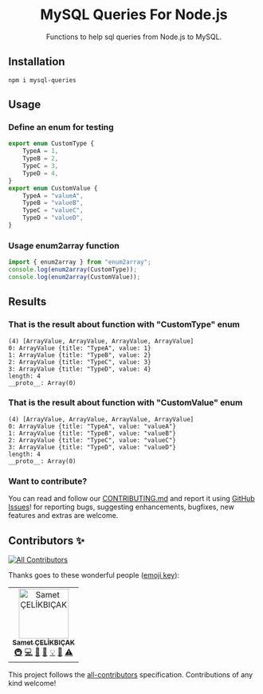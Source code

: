 <div align="center">

# MySQL Queries For Node.js  
<!-- ![npm](https://img.shields.io/npm/v/enum2array?color=g&label=enum2array&logo=npm) ![npm](https://img.shields.io/npm/dy/enum2array?label=Downloads&logo=npm) [![CodeQL Analyze](https://github.com/sametcelikbicak/enum2array/actions/workflows/codeql-analysis.yml/badge.svg)](https://github.com/sametcelikbicak/enum2array/actions/workflows/codeql-analysis.yml) [![Build & Test](https://github.com/sametcelikbicak/enum2array/actions/workflows/build-test.yml/badge.svg)](https://github.com/sametcelikbicak/enum2array/actions/workflows/build-test.yml) ![dependabot](https://img.shields.io/badge/Dependabot-active-g?logo=dependabot)

 ![GitHub Repo stars](https://img.shields.io/github/stars/sametcelikbicak/enum2array?style=social) -->
 
Functions to help sql queries from Node.js to MySQL.
</div>

## Installation

```
npm i mysql-queries
```

## Usage

### Define an enum for testing
```typescript
export enum CustomType {
    TypeA = 1,
    TypeB = 2,
    TypeC = 3,
    TypeD = 4,
}
export enum CustomValue {
    TypeA = "valueA",
    TypeB = "valueB",
    TypeC = "valueC",
    TypeD = "valueD",
}
```

### Usage enum2array function

```typescript
import { enum2array } from "enum2array";
console.log(enum2array(CustomType));
console.log(enum2array(CustomValue));
```

## Results

### That is the result about function with "CustomType" enum

```
(4) [ArrayValue, ArrayValue, ArrayValue, ArrayValue]
0: ArrayValue {title: "TypeA", value: 1}
1: ArrayValue {title: "TypeB", value: 2}
2: ArrayValue {title: "TypeC", value: 3}
3: ArrayValue {title: "TypeD", value: 4}
length: 4
__proto__: Array(0)
```

### That is the result about function with "CustomValue" enum

```
(4) [ArrayValue, ArrayValue, ArrayValue, ArrayValue]
0: ArrayValue {title: "TypeA", value: "valueA"}
1: ArrayValue {title: "TypeB", value: "valueB"}
2: ArrayValue {title: "TypeC", value: "valueC"}
3: ArrayValue {title: "TypeD", value: "valueD"}
length: 4
__proto__: Array(0)
```

### Want to contribute?
You can read and follow our [CONTRIBUTING.md](CONTRIBUTING.md) and report it using
[GitHub Issues](https://github.com/yagizmdemir/mysql-queries/issues)! for reporting bugs, suggesting enhancements, bugfixes, new features and extras are welcome.


## Contributors ✨
<!-- ALL-CONTRIBUTORS-BADGE:START - Do not remove or modify this section -->
[![All Contributors](https://img.shields.io/badge/all_contributors-1-orange.svg?style=flat-square)](#contributors-)
<!-- ALL-CONTRIBUTORS-BADGE:END -->
Thanks goes to these wonderful people ([emoji key](https://allcontributors.org/docs/en/emoji-key)):

<!-- ALL-CONTRIBUTORS-LIST:START - Do not remove or modify this section -->
<!-- prettier-ignore-start -->
<!-- markdownlint-disable -->
<table>
  <tbody>
    <tr>
      <td align="center"><a href="https://sametcelikbicak.com/"><img src="https://avatars.githubusercontent.com/u/87898868?v=4?s=100" width="100px;" alt="Samet ÇELİKBIÇAK"/><br /><sub><b>Samet ÇELİKBIÇAK</b></sub></a><br /><a href="#infra-sametcelikbicak" title="Infrastructure (Hosting, Build-Tools, etc)">🚇</a> <a href="https://github.com/sametcelikbicak/enum2array/commits?author=sametcelikbicak" title="Code">💻</a> <a href="https://github.com/sametcelikbicak/enum2array/issues?q=author%3Asametcelikbicak" title="Bug reports">🐛</a> <a href="https://github.com/sametcelikbicak/enum2array/commits?author=sametcelikbicak" title="Documentation">📖</a> <a href="#example-sametcelikbicak" title="Examples">💡</a> <a href="#maintenance-sametcelikbicak" title="Maintenance">🚧</a> <a href="https://github.com/sametcelikbicak/enum2array/commits?author=sametcelikbicak" title="Tests">⚠️</a></td>
    </tr>
  </tbody>
</table>
<!-- markdownlint-restore -->
<!-- prettier-ignore-end -->

<!-- ALL-CONTRIBUTORS-LIST:END -->


This project follows the [all-contributors](https://github.com/all-contributors/all-contributors) specification. Contributions of any kind welcome!